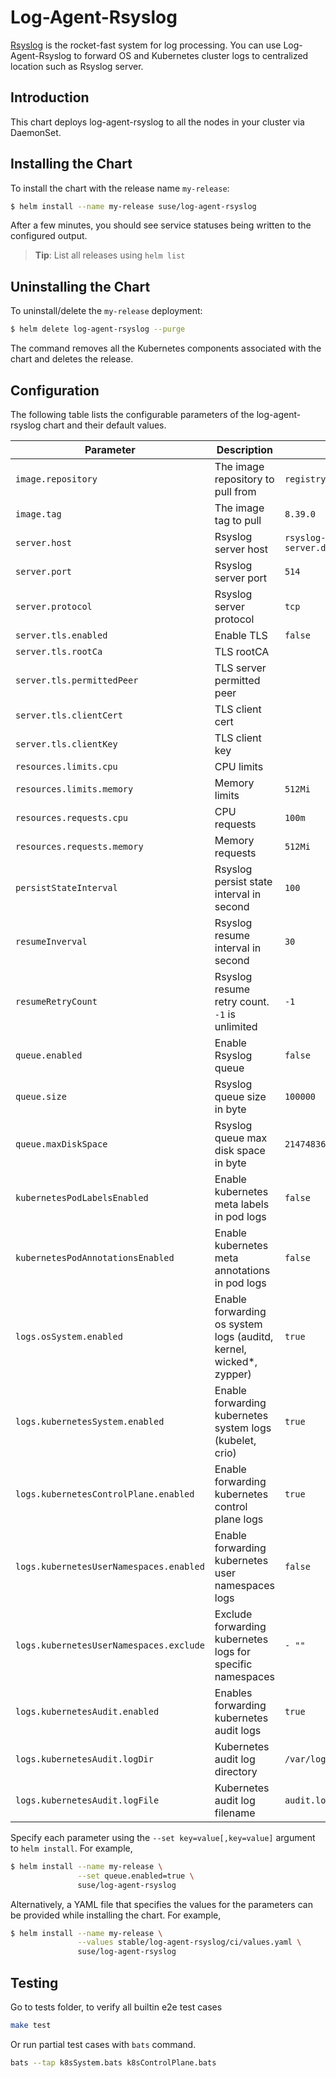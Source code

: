 # Log-Agent-Rsyslog

[Rsyslog](https://www.rsyslog.com/) is the rocket-fast system for log processing. You can use Log-Agent-Rsyslog to forward OS and Kubernetes cluster logs to centralized location such as Rsyslog server.

## Introduction

This chart deploys log-agent-rsyslog to all the nodes in your cluster via DaemonSet.

## Installing the Chart

To install the chart with the release name `my-release`:

```bash
$ helm install --name my-release suse/log-agent-rsyslog
```

After a few minutes, you should see service statuses being written to the configured output.

> **Tip**: List all releases using `helm list`

## Uninstalling the Chart

To uninstall/delete the `my-release` deployment:

```bash
$ helm delete log-agent-rsyslog --purge
```

The command removes all the Kubernetes components associated with the chart and deletes the release.

## Configuration

The following table lists the configurable parameters of the log-agent-rsyslog chart and their default values.

| Parameter | Description | Default |
| - | - | - |
| `image.repository` | The image repository to pull from | `registry.suse.com/caasp/v4/rsyslog` |
| `image.tag` | The image tag to pull | `8.39.0` |
| `server.host` | Rsyslog server host | `rsyslog-server.default.svc.cluster.local` |
| `server.port` | Rsyslog server port | `514` |
| `server.protocol` | Rsyslog server protocol | `tcp` |
| `server.tls.enabled` | Enable TLS | `false` |
| `server.tls.rootCa` | TLS rootCA |  |
| `server.tls.permittedPeer` | TLS server permitted peer | |
| `server.tls.clientCert` | TLS client cert | |
| `server.tls.clientKey` | TLS client key | |
| `resources.limits.cpu` | CPU limits | |
| `resources.limits.memory` | Memory limits | `512Mi` |
| `resources.requests.cpu` | CPU requests | `100m` |
| `resources.requests.memory` | Memory requests | `512Mi` |
| `persistStateInterval` | Rsyslog persist state interval in second | `100` |
| `resumeInverval` | Rsyslog resume interval in second | `30` |
| `resumeRetryCount` | Rsyslog resume retry count. `-1` is unlimited | `-1` |
| `queue.enabled` | Enable Rsyslog queue | `false` |
| `queue.size` | Rsyslog queue size in byte | `100000` |
| `queue.maxDiskSpace` | Rsyslog queue max disk space in byte | `2147483648` |
| `kubernetesPodLabelsEnabled` | Enable kubernetes meta labels in pod logs | `false` |
| `kubernetesPodAnnotationsEnabled` | Enable kubernetes meta annotations in pod logs | `false` |
| `logs.osSystem.enabled` | Enable forwarding os system logs (auditd, kernel, wicked*, zypper) | `true` |
| `logs.kubernetesSystem.enabled` | Enable forwarding kubernetes system logs (kubelet, crio) | `true` |
| `logs.kubernetesControlPlane.enabled` | Enable forwarding kubernetes control plane logs | `true` |
| `logs.kubernetesUserNamespaces.enabled` | Enable forwarding kubernetes user namespaces logs | `false` |
| `logs.kubernetesUserNamespaces.exclude` | Exclude forwarding kubernetes logs for specific namespaces | `- ""` |
| `logs.kubernetesAudit.enabled` | Enables forwarding kubernetes audit logs | `true` |
| `logs.kubernetesAudit.logDir` | Kubernetes audit log directory | `/var/log/kube-apiserver` |
| `logs.kubernetesAudit.logFile` | Kubernetes audit log filename | `audit.log` |

Specify each parameter using the `--set key=value[,key=value]` argument to `helm install`. For example,

```bash
$ helm install --name my-release \
               --set queue.enabled=true \
               suse/log-agent-rsyslog
```

Alternatively, a YAML file that specifies the values for the parameters can be provided while installing the chart. For example,

```bash
$ helm install --name my-release \
               --values stable/log-agent-rsyslog/ci/values.yaml \
               suse/log-agent-rsyslog
```

## Testing
Go to tests folder, to verify all builtin e2e test cases

```bash
make test
```

Or run partial test cases with `bats` command. 

```bash
bats --tap k8sSystem.bats k8sControlPlane.bats
```
